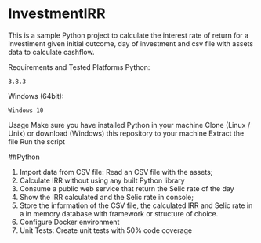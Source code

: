 # InvestmentIRR
  This is a sample Python project to calculate the interest rate of return for a investiment given initial outcome, day of investment and csv file with assets data to calculate cashflow.

Requirements and Tested Platforms
  Python:

    3.8.3

Windows (64bit):

    Windows 10

Usage
    Make sure you have installed Python in your machine
    Clone (Linux / Unix) or download (Windows) this repository to your machine
    Extract the file
    Run the script

##Python

  1) Import data from CSV file:
    Read an CSV file with the assets;
  2) Calculate IRR without using any built Python library
  3) Consume a public web service that return the Selic rate of the day
  4) Show the IRR calculated and the Selic rate in console;
  5) Store the information of the CSV file, the calculated IRR and Selic rate in a in memory database with framework or structure of choice.
  6) Configure Docker environment
  7) Unit Tests:
    Create unit tests with 50% code coverage
